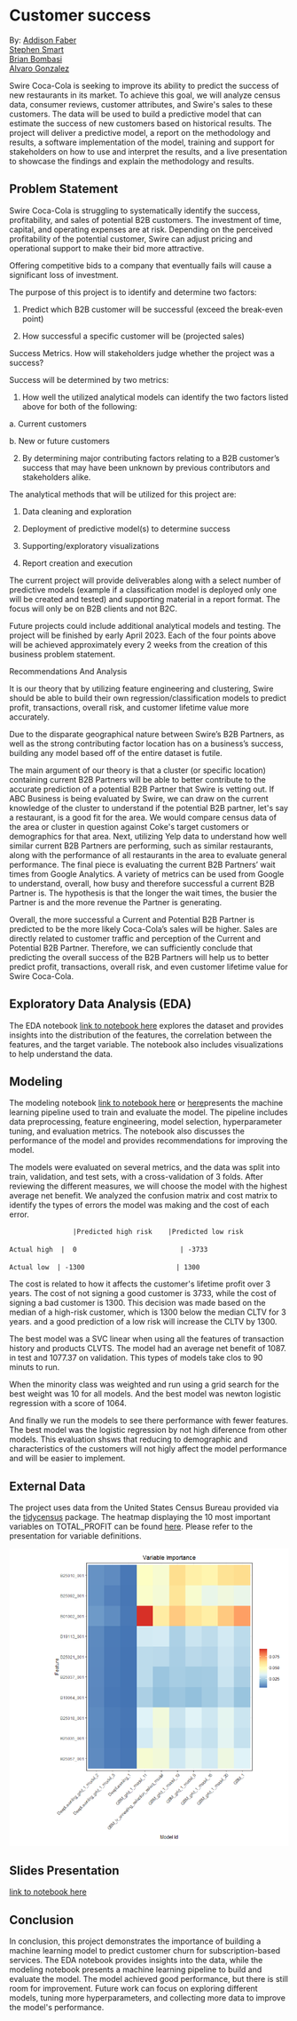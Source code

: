 # Customer success
By: 
[Addison Faber](https://github.com/addyb0y) \
[Stephen Smart](https://github.com/stephenpsmart)\
[Brian Bombasi](https://github.com/bombasibrian)\
[Alvaro Gonzalez](https://github.com/ajgonza)

Swire Coca-Cola is seeking to improve its ability to predict the success of new restaurants in its market. To achieve this goal, we will analyze census data, consumer reviews, customer attributes, and Swire's sales to these customers. The data will be used to build a predictive model that can estimate the success of new customers based on historical results. The project will deliver a predictive model, a report on the methodology and results, a software implementation of the model, training and support for stakeholders on how to use and interpret the results, and a live presentation to showcase the findings and explain the methodology and results. 

## Problem Statement
Swire Coca-Cola is struggling to systematically identify the success, profitability, and sales of potential B2B customers. The investment of time, capital, and operating expenses are at risk. Depending on the perceived profitability of the potential customer, Swire can adjust pricing and operational support to make their bid more attractive.

Offering competitive bids to a company that eventually fails will cause a significant loss of investment.

The purpose of this project is to identify and determine two factors:

1) Predict which B2B customer will be successful (exceed the break-even point)

2) How successful a specific customer will be (projected sales)

Success Metrics. How will stakeholders judge whether the project was a success?

Success will be determined by two metrics:

1) How well the utilized analytical models can identify the two factors listed above for both of the following:

a. Current customers

b. New or future customers

2) By determining major contributing factors relating to a B2B customer’s success that may have been unknown by previous contributors and stakeholders alike.

The analytical methods that will be utilized for this project are:

1) Data cleaning and exploration

2) Deployment of predictive model(s) to determine success

3) Supporting/exploratory visualizations

4) Report creation and execution

The current project will provide deliverables along with a select number of predictive models (example if a classification model is deployed only one will be created and tested) and supporting material in a report format. The focus will only be on B2B clients and not B2C.

Future projects could include additional analytical models and testing. The project will be finished by early April 2023. Each of the four points above will be achieved approximately every 2 weeks from the creation of this business problem statement.

Recommendations And Analysis

It is our theory that by utilizing feature engineering and clustering, Swire should be able to build their own regression/classification models to predict profit, transactions, overall risk, and customer lifetime value more accurately.

Due to the disparate geographical nature between Swire’s B2B Partners, as well as the strong contributing factor location has on a business’s success, building any model based off of the entire dataset is futile.

The main argument of our theory is that a cluster (or specific location) containing current B2B Partners will be able to better contribute to the accurate prediction of a potential B2B Partner that Swire is vetting out. If ABC Business is being evaluated by Swire, we can draw on the current knowledge of the cluster to understand if the potential B2B partner, let's say a restaurant, is a good fit for the area. We would compare census data of the area or cluster in question against Coke's target customers or demographics for that area. Next, utilizing Yelp data to understand how well similar current B2B Partners are performing, such as similar restaurants, along with the performance of all restaurants in the area to evaluate general performance. The final piece is evaluating the current B2B Partners’ wait times from Google Analytics. A variety of metrics can be used from Google to understand, overall, how busy and therefore successful a current B2B Partner is. The hypothesis is that the longer the wait times, the busier the Partner is and the more revenue the Partner is generating.

Overall, the more successful a Current and Potential B2B Partner is predicted to be the more likely Coca-Cola’s sales will be higher. Sales are directly related to customer traffic and perception of the Current and Potential B2B Partner. Therefore, we can sufficiently conclude that predicting the overall success of the B2B Partners will help us to better predict profit, transactions, overall risk, and even customer lifetime value for Swire Coca-Cola.


## Exploratory Data Analysis (EDA)

The EDA notebook [link to notebook here](EDA_Swire_coca_cola.html) explores the dataset and provides insights into the distribution of the features, the correlation between the features, and the target variable. The notebook also includes visualizations to help understand the data.

## Modeling

The modeling notebook [link to notebook here](Modeling_Alvaro_Gonzalez.html) or [here](https://ajgonza.github.io/Capstone-Project/)presents the machine learning pipeline used to train and evaluate the model. The pipeline includes data preprocessing, feature engineering, model selection, hyperparameter tuning, and evaluation metrics. The notebook also discusses the performance of the model and provides recommendations for improving the model.

The models were evaluated on several metrics, and the data was split into train, validation, and test sets, with a cross-validation of 3 folds. After reviewing the different measures, we will choose the model with the highest average net benefit. We analyzed the confusion matrix and cost matrix to identify the types of errors the model was making and the cost of each error.

                    |Predicted high risk    |Predicted low risk

	Actual high  |	0    				       | -3733  	
	
	Actual low  | -1300		                  | 1300
 
The cost is related to how it affects the customer's lifetime profit over 3 years. The cost of not signing a good customer is 3733, while the cost of signing a bad customer is 1300. This decision was made based on the median of a high-risk customer, which is 1300 below the median CLTV for 3 years. and a good prediction of a low risk will increase the CLTV by 1300.

The best model was a SVC linear when using all the features of transaction history and products CLVTS. The model had an average net benefit of 1087. in test  and 1077.37  on validation. This types of models take clos to 90 minuts to run.

When the minority class was weighted and run using a grid search for the best  weight was 10 for all models. And the best model was newton logistic regression with a score of 1064.

And finally we run the models to see there performance with fewer features. The best model was the logistic regression by not high diference from other models. This evaluation shsws that reducing to demographic and characteristics of the customers will not higly affect the model performance and will be easier to implement.

## External Data

The project uses data from the United States Census Bureau provided via the [tidycensus](https://walker-data.com/tidycensus/) package. The heatmap displaying the 10 most important variables on TOTAL_PROFIT can be found [here](census_var_imp.png). Please refer to the presentation for variable definitions.

![Variable Importance Heatmap](https://github.com/ajgonza/Capstone-Project/blob/d791bec42adb07a41f3246613f891422a45c7c48/census_var_imp.png)

## Slides Presentation
[link to notebook here](Customer_success_slides.pdf)

## Conclusion

In conclusion, this project demonstrates the importance of building a machine learning model to predict customer churn for subscription-based services. The EDA notebook provides insights into the data, while the modeling notebook presents a machine learning pipeline to build and evaluate the model. The model achieved good performance, but there is still room for improvement. Future work can focus on exploring different models, tuning more hyperparameters, and collecting more data to improve the model's performance.
